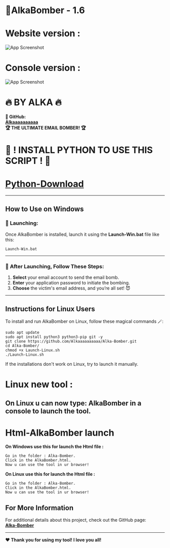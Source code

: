 # **👾AlkaBomber - 1.6**
# **Website version :**
![App Screenshot](https://cdn.discordapp.com/attachments/1279507529977692221/1290635394332758038/Bomber.png?ex=66fd2d60&is=66fbdbe0&hm=1e005c096cf1f13af65b8774d80bffbc316a7145b79eec30bc6437d7e3c4a234&)
# **Console version :**
![App Screenshot](https://cdn.discordapp.com/attachments/1279507529977692221/1290336629671854161/AlkaBomber.jpg?ex=66fc1721&is=66fac5a1&hm=d604daa30c70161812daa17f7255e873329a12329f8b79db753494315a49d53c&)

# **🔥 BY ALKA 🔥**

**👾 GitHub:**  
**[Alkaaaaaaaaaa](https://github.com/Alkaaaaaaaaaa)**  
**🏆 THE ULTIMATE EMAIL BOMBER! 🏆**

# **🔧 ! INSTALL PYTHON TO USE THIS SCRIPT ! 🔧**
# **[Python-Download](https://www.python.org/downloads/)**
---

## **How to Use on Windows**

### 🚀 **Launching:**  
Once AlkaBomber is installed, launch it using the **Launch-Win.bat** file like this: 

```
Launch-Win.bat
```

---

### 📩 **After Launching, Follow These Steps:**

1. **Select** your email account to send the email bomb.
2. **Enter** your application password to initiate the bombing.
3. **Choose** the victim's email address, and you’re all set! 😈

---

## **Instructions for Linux Users**

To install and run AlkaBomber on Linux, follow these magical commands 🪄:

```
sudo apt update
sudo apt install python3 python3-pip git -y
git clone https://github.com/Alkaaaaaaaaaa/Alka-Bomber.git
cd Alka-Bomber/
chmod +x Launch-Linux.sh
./Launch-Linux.sh
```

If the installations don't work on Linux,
try to launch it manually.

# Linux new tool :

**On Linux u can now type:**
**AlkaBomber in a console to launch the tool.**
---

# **Html-AlkaBomber launch**

**On Windows use this for launch the Html file :**

```
Go in the folder : Alka-Bomber.
Click in the AlkaBomber.html.
Now u can use the tool in ur browser!
```

**On Linux use this for launch the Html file :**

```
Go in the folder : Alka-Bomber.
Click in the AlkaBomber.html.
Now u can use the tool in ur browser!
```

## **For More Information**

For additional details about this project, check out the GitHub page:  
**[Alka-Bomber](https://github.com/Alkaaaaaaaaaa)**

---

**❤️ Thank you for using my tool! I love you all!**  
